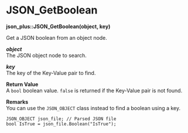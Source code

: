 # JSON_GetBoolean

**json_plus::JSON_GetBoolean(object, key)**

Get a JSON boolean from an object node.

***object***  
The JSON object node to search.

***key***  
The key of the Key-Value pair to find.

**Return Value**  
A `bool` boolean value. `false` is returned if the Key-Value pair is not found.

**Remarks**  
You can use the `JSON_OBJECT` class instead to find a boolean using a key.
```
JSON_OBJECT json_file; // Parsed JSON file
bool IsTrue = json_file.Boolean("IsTrue");
```
